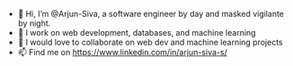 - 👋 Hi, I’m @Arjun-Siva, a software engineer by day and masked vigilante by night.
- 👀 I work on web development, databases, and machine learning
- 💞️ I would love to collaborate on web dev and machine learning projects
- 📫 Find me on https://www.linkedin.com/in/arjun-siva-s/

<!---
Arjun-Siva/Arjun-Siva is a ✨ special ✨ repository because its `README.md` (this file) appears on your GitHub profile.
You can click the Preview link to take a look at your changes.
--->
